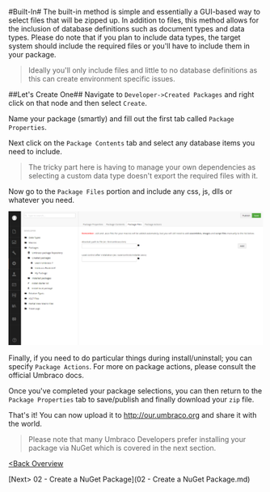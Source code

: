 #Built-In#
The built-in method is simple and essentially a GUI-based way to select files that will be zipped up.  In addition to files, this method allows for the inclusion of database definitions such as document types and data types. Please do note that if you plan to include data types, the target system should include the required files or you'll have to include them in your package.

>Ideally you'll only include files and little to no database definitions as this can create environment specific issues.

##Let's Create One##
Navigate to `Developer->Created Packages` and right click on that node and then select `Create`.

Name your package (smartly) and fill out the first tab called `Package Properties`.

Next click on the `Package Contents` tab and select any database items you need to include.  

>The tricky part here is having to manage your own dependencies as selecting a custom data type doesn't export the required files with it.

Now go to the `Package Files` portion and include any css, js, dlls or whatever you need.

![package-create.png](assets/package-create.png)

Finally, if you need to do particular things during install/uninstall; you can specify `Package Actions`.  For more on package actions, please consult the official Umbraco docs.

Once you've completed your package selections, you can then return to the `Package Properties` tab to save/publish and finally download your `zip` file.

That's it!  You can now upload it to http://our.umbraco.org and share it with the world.

>Please note that many Umbraco Developers prefer installing your package via NuGet which is covered in the next section.

[<Back Overview](README.md)

[Next> 02 - Create a NuGet Package](02 - Create a NuGet Package.md)